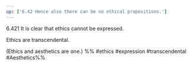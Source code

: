 ```yaml
---
up: ['6.42 Hence also there can be no ethical propositions.']
---
```

6.421 It is clear that ethics cannot be expressed.

Ethics are transcendental.

(Ethics and aesthetics are one.)
%%
#ethics #expression #transcendental #Aesthetics%%